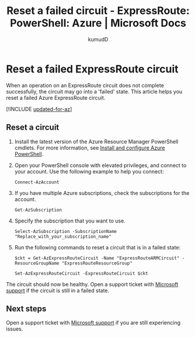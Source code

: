 ﻿---
title: 'Reset a failed circuit - ExpressRoute: PowerShell: Azure | Microsoft Docs'
description: This article helps you reset an ExpressRoute circuit that is in a failed state.
services: expressroute
author: kumudD

ms.service: expressroute
ms.topic: how-to
ms.date: 11/28/2018
ms.author: kumud
ms.custom: seodec18

---
# Reset a failed ExpressRoute circuit

When an operation on an ExpressRoute circuit does not complete successfully, the circuit may go into a 'failed' state. This article helps you reset a failed Azure ExpressRoute circuit.

[!INCLUDE [updated-for-az](../../includes/hybrid-az-ps.md)]

## Reset a circuit

1. Install the latest version of the Azure Resource Manager PowerShell cmdlets. For more information, see [Install and configure Azure PowerShell](/powershell/azure/install-az-ps).

2. Open your PowerShell console with elevated privileges, and connect to your account. Use the following example to help you connect:

   ```azurepowershell-interactive
   Connect-AzAccount
   ```
3. If you have multiple Azure subscriptions, check the subscriptions for the account.

   ```azurepowershell-interactive
   Get-AzSubscription
   ```
4. Specify the subscription that you want to use.

   ```azurepowershell-interactive
   Select-AzSubscription -SubscriptionName "Replace_with_your_subscription_name"
   ```
5. Run the following commands to reset a circuit that is in a failed state:

   ```azurepowershell-interactive
   $ckt = Get-AzExpressRouteCircuit -Name "ExpressRouteARMCircuit" -ResourceGroupName "ExpressRouteResourceGroup"

   Set-AzExpressRouteCircuit -ExpressRouteCircuit $ckt
   ```

The circuit should now be healthy. Open a support ticket with [Microsoft support](https://portal.azure.com/?#blade/Microsoft_Azure_Support/HelpAndSupportBlade) if the circuit is still in a failed state.

## Next steps

Open a support ticket with [Microsoft support](https://portal.azure.com/?#blade/Microsoft_Azure_Support/HelpAndSupportBlade) if you are still experiencing issues.
